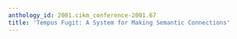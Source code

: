 ```yaml
---
anthology_id: 2001.cikm_conference-2001.67
title: 'Tempus Fugit: A System for Making Semantic Connections'
---
```

